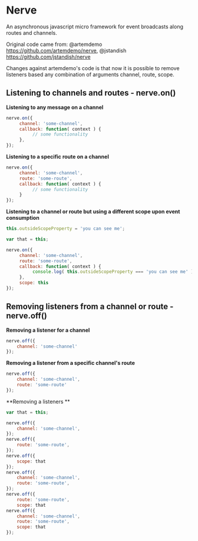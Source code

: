 # Nerve

An asynchronous javascript micro framework for event broadcasts along routes and channels.

Original code came from: 
@artemdemo https://github.com/artemdemo/nerve, @jstandish https://github.com/jstandish/nerve

Changes against artemdemo's code is that now it is possible to remove listeners 
based any combination of arguments channel, route, scope.

## Listening to channels and routes - nerve.on()

**Listening to any message on a channel**
```javascript
nerve.on({
     channel: 'some-channel',
     callback: function( context ) {
          // some functionality
     },
});
```

**Listening to a specific route on a channel**
```javascript
nerve.on({
     channel: 'some-channel',
     route: 'some-route',
     callback: function( context ) {
          // some functionality
     }
});
```

**Listening to a channel or route but using a different scope upon event consumption**
```javascript
this.outsideScopeProperty = 'you can see me';

var that = this;

nerve.on({
     channel: 'some-channel',
     route: 'some-route',
     callback: function( context ) {
          console.log( this.outsideScopeProperty === 'you can see me' );
     },
     scope: this
});
```

## Removing listeners from a channel or route - nerve.off()

**Removing a listener for a channel**
```javascript
nerve.off({
    channel: 'some-channel'
});
```

**Removing a listener from a specific channel's route**
```javascript
nerve.off({
    channel: 'some-channel',
    route: 'some-route'
});
```


**Removing a listeners **
```javascript
var that = this;

nerve.off({
    channel: 'some-channel',
});
nerve.off({
    route: 'some-route',
});
nerve.off({
    scope: that
});
nerve.off({
    channel: 'some-channel',
    route: 'some-route',
});
nerve.off({
    route: 'some-route',
    scope: that
nerve.off({
    channel: 'some-channel',
    route: 'some-route',
    scope: that
});
```
